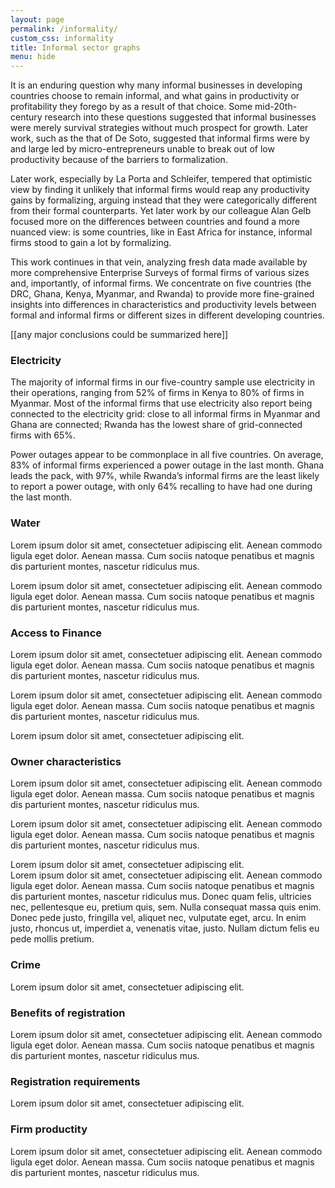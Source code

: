```yaml
---
layout: page
permalink: /informality/
custom_css: informality
title: Informal sector graphs
menu: hide
---
```


It is an enduring question why many informal businesses in developing countries choose to remain informal, and what gains in productivity or profitability they forego by as a result of that choice. Some mid-20th-century research into these questions suggested that informal businesses were merely survival strategies without much prospect for growth. Later work, such as the that of De Soto, suggested that informal firms were by and large led by micro-entrepreneurs unable to break out of low productivity because of the barriers to formalization.

Later work, especially by La Porta and Schleifer, tempered that optimistic view by finding it unlikely that informal firms would reap any productivity gains by formalizing, arguing instead that they were categorically different from their formal counterparts. Yet later work by our colleague Alan Gelb focused more on the differences between countries and found a more nuanced view: is some countries, like in East Africa for instance, informal firms stood to gain a lot by formalizing.

This work continues in that vein, analyzing fresh data made available by more comprehensive Enterprise Surveys of formal firms of various sizes and, importantly, of informal firms. We concentrate on five countries (the DRC, Ghana, Kenya, Myanmar, and Rwanda) to provide more fine-grained insights into differences in characteristics and productivity levels between formal and informal firms or different sizes in different developing countries.

[[any major conclusions could be summarized here]]
<div id="nav-buttons"></div>

### Electricity

The majority of informal firms in our five-country sample use electricity in their operations, ranging from 52% of firms in Kenya to 80% of firms in Myanmar. Most of the informal firms that use electricity also report being connected to the electricity grid: close to all informal firms in Myanmar and Ghana are connected; Rwanda has the lowest share of grid-connected firms with 65%.


<!-- use electricity, grid connection, informal only -->
<div id="chart-17"></div>

<!-- generator -->
<div id="chart-0"></div>

Power outages appear to be commonplace in all five countries. On average, 83% of informal firms experienced a power outage in the last month. Ghana leads the pack, with 97%, while Rwanda’s informal firms are the least likely to report a power outage, with only 64% recalling to have had one during the last month.

<!-- number of outages per month -->
<div id="chart-1"></div>

<!-- duration of outages per month -->
<div id="chart-18"></div>

### Water
Lorem ipsum dolor sit amet, consectetuer adipiscing elit. Aenean commodo ligula eget dolor. Aenean massa. Cum sociis natoque penatibus et magnis dis parturient montes, nascetur ridiculus mus.

<!-- uses water -->
<div id="chart-19"></div>

<!-- water incidents -->
<div id="chart-20"></div>

Lorem ipsum dolor sit amet, consectetuer adipiscing elit. Aenean commodo ligula eget dolor. Aenean massa. Cum sociis natoque penatibus et magnis dis parturient montes, nascetur ridiculus mus.

### Access to Finance
Lorem ipsum dolor sit amet, consectetuer adipiscing elit. Aenean commodo ligula eget dolor. Aenean massa. Cum sociis natoque penatibus et magnis dis parturient montes, nascetur ridiculus mus.
<!-- access to finance -->
<div id="chart-2"></div>

Lorem ipsum dolor sit amet, consectetuer adipiscing elit. Aenean commodo ligula eget dolor. Aenean massa. Cum sociis natoque penatibus et magnis dis parturient montes, nascetur ridiculus mus.

Lorem ipsum dolor sit amet, consectetuer adipiscing elit.

### Owner characteristics 
Lorem ipsum dolor sit amet, consectetuer adipiscing elit. Aenean commodo ligula eget dolor. Aenean massa. Cum sociis natoque penatibus et magnis dis parturient montes, nascetur ridiculus mus.
<div id="chart-3"></div>

Lorem ipsum dolor sit amet, consectetuer adipiscing elit. Aenean commodo ligula eget dolor. Aenean massa. Cum sociis natoque penatibus et magnis dis parturient montes, nascetur ridiculus mus.

<div id="chart-4"></div>
Lorem ipsum dolor sit amet, consectetuer adipiscing elit.
<div id="chart-5"></div>
Lorem ipsum dolor sit amet, consectetuer adipiscing elit. Aenean commodo ligula eget dolor. Aenean massa. Cum sociis natoque penatibus et magnis dis parturient montes, nascetur ridiculus mus. Donec quam felis, ultricies nec, pellentesque eu, pretium quis, sem. Nulla consequat massa quis enim. Donec pede justo, fringilla vel, aliquet nec, vulputate eget, arcu. In enim justo, rhoncus ut, imperdiet a, venenatis vitae, justo. Nullam dictum felis eu pede mollis pretium.
<div id="chart-6"></div>

### Crime
Lorem ipsum dolor sit amet, consectetuer adipiscing elit.
<!-- crime bar-->
<div id="chart-7"></div>

<!-- crime severity-->
<div id="chart-21"></div>

<div id="chart-22"></div>

### Benefits of registration

Lorem ipsum dolor sit amet, consectetuer adipiscing elit. Aenean commodo ligula eget dolor. Aenean massa. Cum sociis natoque penatibus et magnis dis parturient montes, nascetur ridiculus mus.

<!-- regis benefits (thru receipts) bar-->
<div id="chart-8"></div>

<!-- regis benefits (time to register) column-->

### Registration requirements
Lorem ipsum dolor sit amet, consectetuer adipiscing elit.
<div id="chart-9"></div>



<!-- regist requirments day bar-->
<div id="chart-10"></div>

<!-- regist requirments procedures bar-->
<div id="chart-11"></div>

<!-- regist requirments cost percent bar-->
<div id="chart-12"></div>

<!-- regist requirments cost total bar-->
<div id="chart-13"></div>

<!-- regist requirments cap percent bar-->
<div id="chart-14"></div>

<!-- regist requirments cap total bar-->
<div id="chart-15"></div>

### Firm productity
Lorem ipsum dolor sit amet, consectetuer adipiscing elit. Aenean commodo ligula eget dolor. Aenean massa. Cum sociis natoque penatibus et magnis dis parturient montes, nascetur ridiculus mus.
<!-- productivity column-->
<div id="chart-16"></div>

<!-- scripts for D3, D3-tip, and the visualizations -->
<script src="{{ site.baseurl }}/informality/js/scrollMonitor.js"></script>
<script src="https://cdnjs.cloudflare.com/ajax/libs/d3/4.4.1/d3.min.js"></script>
<script src="{{ site.baseurl }}/informality/js/d3-tip.js"></script>
<script src="{{ site.baseurl }}/informality/js/scripts.js"></script>
<!--<script src="{{ site.baseurl }}/informality/js/scripts-2.js"></script> -->
